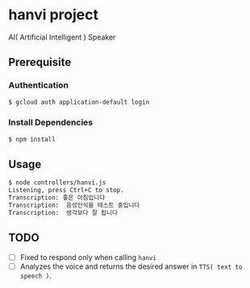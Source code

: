 # hanvi project
AI( Artificial Intelligent ) Speaker

## Prerequisite
### Authentication
```bash
$ gcloud auth application-default login
```

### Install Dependencies
```bash
$ npm install
```

## Usage
```bash
$ node controllers/hanvi.js
Listening, press Ctrl+C to stop.
Transcription: 좋은 아침입니다
Transcription:  음성인식을 테스트 중입니다
Transcription:  생각보다 잘 됩니다
```

## TODO
  - [ ] Fixed to respond only when calling `hanvi`
  - [ ] Analyzes the voice and returns the desired answer in `TTS( text to speech )`.
